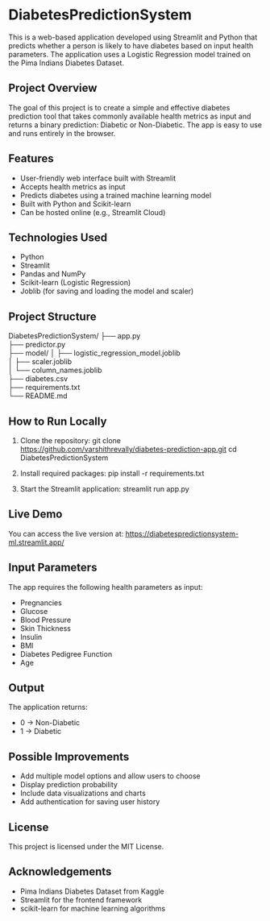 # DiabetesPredictionSystem


This is a web-based application developed using Streamlit and Python that predicts whether a person is likely to have diabetes based on input health parameters. The application uses a Logistic Regression model trained on the Pima Indians Diabetes Dataset.

## Project Overview

The goal of this project is to create a simple and effective diabetes prediction tool that takes commonly available health metrics as input and returns a binary prediction: Diabetic or Non-Diabetic. The app is easy to use and runs entirely in the browser.

## Features

- User-friendly web interface built with Streamlit
- Accepts health metrics as input
- Predicts diabetes using a trained machine learning model
- Built with Python and Scikit-learn
- Can be hosted online (e.g., Streamlit Cloud)

## Technologies Used

- Python
- Streamlit
- Pandas and NumPy
- Scikit-learn (Logistic Regression)
- Joblib (for saving and loading the model and scaler)

## Project Structure

DiabetesPredictionSystem/
├── app.py                         
├── predictor.py                    
├── model/
│   ├── logistic_regression_model.joblib  
│   ├── scaler.joblib                      
│   └── column_names.joblib              
├── diabetes.csv                     
├── requirements.txt             
└── README.md      


## How to Run Locally

1. Clone the repository:
git clone https://github.com/varshithrevally/diabetes-prediction-app.git
cd DiabetesPredictionSystem


2. Install required packages:
pip install -r requirements.txt


3. Start the Streamlit application:
streamlit run app.py

## Live Demo
 You can access the live version at:
 https://diabetespredictionsystem-ml.streamlit.app/

## Input Parameters

The app requires the following health parameters as input:

- Pregnancies
- Glucose
- Blood Pressure
- Skin Thickness
- Insulin
- BMI
- Diabetes Pedigree Function
- Age

## Output

The application returns:
- 0 → Non-Diabetic
- 1 → Diabetic

## Possible Improvements

- Add multiple model options and allow users to choose
- Display prediction probability
- Include data visualizations and charts
- Add authentication for saving user history

## License

This project is licensed under the MIT License.

## Acknowledgements

- Pima Indians Diabetes Dataset from Kaggle
- Streamlit for the frontend framework
- scikit-learn for machine learning algorithms


